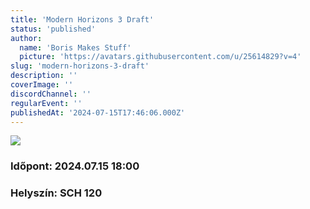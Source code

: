 ```yaml
---
title: 'Modern Horizons 3 Draft'
status: 'published'
author:
  name: 'Boris Makes Stuff'
  picture: 'https://avatars.githubusercontent.com/u/25614829?v=4'
slug: 'modern-horizons-3-draft'
description: ''
coverImage: ''
discordChannel: ''
regularEvent: ''
publishedAt: '2024-07-15T17:46:06.000Z'
---
```


![](https://victorypointlgs.com/cdn/shop/collections/mh3_sma_key_1640x680_en_1519x630.jpg?v=1708957972)

### Időpont: 2024.07.15 18:00

### Helyszín: SCH 120